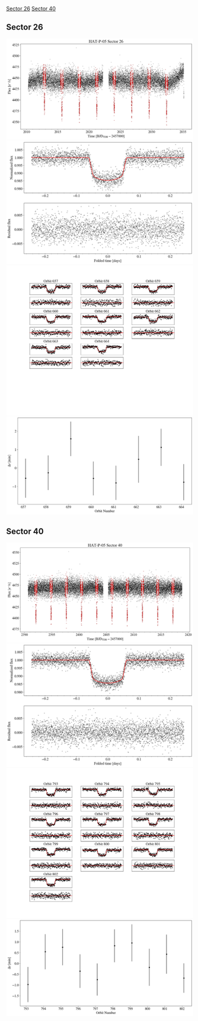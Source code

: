 [Sector 26](#sector26)
[Sector 40](#sector40)

<a name = "sector26"></a>
## Sector 26
![alt text](/tt/HAT-P-05_Sector_26/HAT-P-05_Sector_26_a_TimeSeries.png)
![alt text](/tt/HAT-P-05_Sector_26/HAT-P-05_Sector_26_b_FoldedLightCurve.png)
![alt text](/tt/HAT-P-05_Sector_26/HAT-P-05_Sector_26_b_IndividualTransitsWithFit.png)
![alt text](/tt/HAT-P-05_Sector_26/HAT-P-05_Sector_26_c_TimingResiduals.png)

<a name = "sector40"></a>
## Sector 40
![alt text](/tt/HAT-P-05_Sector_40/HAT-P-05_Sector_40_a_TimeSeries.png)
![alt text](/tt/HAT-P-05_Sector_40/HAT-P-05_Sector_40_b_FoldedLightCurve.png)
![alt text](/tt/HAT-P-05_Sector_40/HAT-P-05_Sector_40_b_IndividualTransitsWithFit.png)
![alt text](/tt/HAT-P-05_Sector_40/HAT-P-05_Sector_40_c_TimingResiduals.png)

